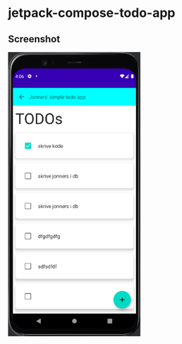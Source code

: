 # jetpack-compose-todo-app

## Screenshot

<img src="./docs/screenshot_early.PNG" alt="screenshot-release-1.0.0" width="300" height="auto"/> 
